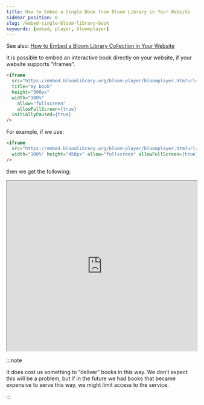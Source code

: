 ```yaml
---
title: How to Embed a Single Book from Bloom Library in Your Website
sidebar_position: 0
slug: /embed-single-bloom-library-book
keywords: [embed, player, bloomplayer]
---
```




See also: [How to Embed a Bloom Library Collection in Your Website](/embed-collection) 


It is possible to embed an interactive book directly on your website, if your website supports “iframes”.


```html
<iframe
  src="https://embed.bloomlibrary.org/bloom-player/bloomplayer.htm?url=URL-TO-THE-BOOK"
  title="my book"
  height="500px"
  width="100%"
	allow="fullscreen"
	allowFullScreen={true}
  initiallyPaused={true}
/>
```


For example, if we use:


```html
<iframe
  src="https://embed.bloomlibrary.org/bloom-player/bloomplayer.htm?url=[https://bloomlibrary.org/player/Da5Scm1XBK](https://bloomlibrary.org/player/rFnCBRPsDs)"
  width="100%" height="450px" allow="fullscreen" allowFullScreen={true}   initiallyPaused={true}
/>
```


then we get the following:


<iframe width="100%" height="450px" allow="fullscreen" allowFullScreen={true}
  src="https://bloomlibrary.org/bloom-player/bloomplayer.htm?url=https://s3.amazonaws.com/bloomharvest/rFnCBRPsDs/1724125997509/bloomdigital/index.htm&initiallyShowAppBar=false&paused=true&allowToggleAppBar=true&independent=false&host=docs.bloomlibrary.org"></iframe>


:::note

It does cost us something to “deliver” books in this way.  We don’t expect this will be a problem, but if in the future we had books that became expensive to serve this way, we might limit access to the service.

:::



